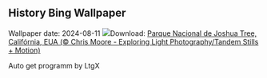 ## History Bing Wallpaper
Wallpaper date: 2024-08-11
![](https://www.bing.com/th?id=OHR.JoshuaTreeNP_PT-BR8498081592_UHD.jpg&w=1000)Download: [Parque Nacional de Joshua Tree, Califórnia, EUA (© Chris Moore - Exploring Light Photography/Tandem Stills + Motion)](https://www.bing.com/th?id=OHR.JoshuaTreeNP_PT-BR8498081592_UHD.jpg)

Auto get programm by LtgX
